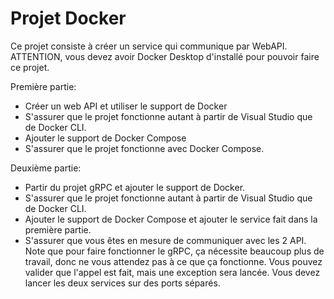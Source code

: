 # Projet Docker
Ce projet consiste à créer un service qui communique par WebAPI. ATTENTION, vous devez avoir Docker Desktop d'installé pour pouvoir faire ce projet.

Première partie:
- Créer un web API et utiliser le support de Docker
- S'assurer que le projet fonctionne autant à partir de Visual Studio que de Docker CLI.
- Ajouter le support de Docker Compose
- S'assurer que le projet fonctionne avec Docker Compose.

Deuxième partie:
- Partir du projet gRPC et ajouter le support de Docker.
- S'assurer que le projet fonctionne autant à partir de Visual Studio que de Docker CLI.
- Ajouter le support de Docker Compose et ajouter le service fait dans la première partie.
- S'assurer que vous êtes en mesure de communiquer avec les 2 API. Note que pour faire fonctionner le gRPC, ça nécessite beaucoup plus de travail, donc ne vous attendez pas à ce que ça fonctionne. Vous pouvez valider que l'appel est fait, mais une exception sera lancée. Vous devez lancer les deux services sur des ports séparés.